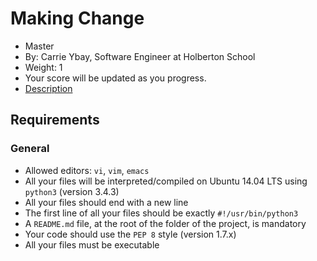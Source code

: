 # Making Change

* Master
* By: Carrie Ybay, Software Engineer at Holberton School
* Weight: 1
* Your score will be updated as you progress.
* [Description](https://intranet.hbtn.io/projects/2298#description)

## Requirements

### General

* Allowed editors: `vi`, `vim`, `emacs`
* All your files will be interpreted/compiled on Ubuntu 14.04 LTS using `python3` (version 3.4.3)
* All your files should end with a new line
* The first line of all your files should be exactly `#!/usr/bin/python3`
* A `README.md` file, at the root of the folder of the project, is mandatory
* Your code should use the `PEP 8` style (version 1.7.x)
* All your files must be executable
